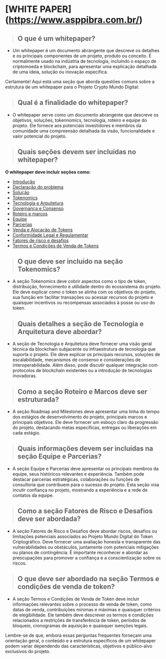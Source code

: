 # [WHITE PAPER] (https://www.asppibra.com.br/)

>## O que é um whitepaper?

- Um whitepaper é um documento abrangente que descreve os detalhes e os principais componentes de um projeto, produto ou conceito. É normalmente usado na indústria de tecnologia, incluindo o espaço de criptomoeda e blockchain, para apresentar uma explicação detalhada de uma ideia, solução ou inovação específica.

Certamente! Aqui está uma seção que aborda questões comuns sobre a estrutura de um whitepaper para o Projeto Crypto Mundo Digital:

>## Qual é a finalidade do whitepaper? 

- O whitepaper serve como um documento abrangente que descreve os objetivos, soluções, tokennomics, tecnologia, roteiro e equipe do projeto. Ele fornece aos potenciais investidores e membros da comunidade uma compreensão detalhada da visão, funcionalidade e valor potencial do projeto.

>## Quais seções devem ser incluídas no whitepaper?


**O whitepaper deve incluir seções como:**

- [Introdução](https://github.com/ASPPIBRA-DAO/TOKEN/blob/main/README.md#introdu%C3%A7%C3%A3o)
- [Declaração do problema](https://www.asppibra.com.br/)
- [Solução](https://www.asppibra.com.br/)
- [Tokenomics](https://github.com/ASPPIBRA-DAO/TOKEN/blob/main/README.md#tokenomics)
- [Tecnologia e Arquitetura](https://www.asppibra.com.br/)
- [Governança e Consenso](https://www.asppibra.com.br/)
- [Roteiro e marcos](https://github.com/ASPPIBRA-DAO/ASPPIBRA-DAO/blob/main/ROADMAP.md)
- [Equipe](https://github.com/ASPPIBRA-DAO/ASPPIBRA-DAO/blob/main/DIRETORIA.md)
- [Parcerias](https://www.asppibra.com.br/)
- [Venda e Alocação de Tokens](https://github.com/ASPPIBRA-DAO/TOKEN)
- [Conformidade Legal e Regulamentar](https://www.asppibra.com.br/)
- [Fatores de risco e desafios](https://github.com/ASPPIBRA-DAO/TOKEN/blob/main/README.md#fatores-de-riscos-e-desafios)
- [Termos e Condições de Venda de Tokens](https://github.com/ASPPIBRA-DAO/TOKEN/blob/main/README.md#termos-e-condi%C3%A7%C3%B5es-gerais-tcgs)

>## O que deve ser incluído na seção Tokenomics? 

- A seção Tokenomics deve cobrir aspectos como o tipo de token, distribuição, fornecimento e utilidade dentro do ecossistema do projeto. Ele deve explicar como o token se alinha com os objetivos do projeto, sua função em facilitar transações ou acessar recursos do projeto e quaisquer incentivos ou recompensas associados à posse ou uso do token.

>## Quais detalhes a seção de Tecnologia e Arquitetura deve abordar? 

- A seção de Tecnologia e Arquitetura deve fornecer uma visão geral técnica da blockchain subjacente ou infraestrutura de tecnologia que suporta o projeto. Ele deve explicar os principais recursos, soluções de escalabilidade, mecanismos de consenso e considerações de interoperabilidade. Além disso, pode discutir qualquer integração com protocolos de blockchain existentes ou a introdução de tecnologias inovadoras.

>## Como a seção Roteiro e Marcos deve ser estruturada? 

- A seção Roadmap and Milestones deve apresentar uma linha do tempo dos estágios de desenvolvimento do projeto, principais marcos e principais objetivos. Ele deve fornecer um esboço claro da progressão do projeto, destacando metas específicas, entregas ou liberações em cada estágio.

>## Quais informações devem ser incluídas na seção Equipe e Parcerias? 

- A seção Equipe e Parcerias deve apresentar os principais membros da equipe, seus históricos relevantes e experiência. Também pode destacar parcerias estratégicas, colaborações ou funções de consultoria que contribuem para o sucesso do projeto. Esta seção visa incutir confiança no projeto, mostrando a experiência e a rede de contatos da equipe.

>## Como a seção Fatores de Risco e Desafios deve ser abordada? 

- A seção Fatores de Risco e Desafios deve abordar riscos, desafios ou limitações potenciais associados ao Projeto Mundo Digital do Token Criptográfico. Deve fornecer uma avaliação honesta e transparente das vulnerabilidades ou obstáculos, juntamente com potenciais mitigações ou planos de contingência. É importante reconhecer e abordar as preocupações para promover a confiança e a conscientização sobre os riscos.

>## O que deve ser abordado na seção Termos e condições de venda de token? 

- A seção Termos e Condições de Venda de Token deve incluir informações relevantes sobre o processo de venda de token, como datas de venda, contribuições mínimas e máximas e quaisquer critérios de elegibilidade. Ele também deve descrever os termos e condições relacionados a restrições de transferência de token, períodos de bloqueio, cronogramas de aquisição e quaisquer isenções legais.

Lembre-se de que, embora essas perguntas frequentes forneçam uma orientação geral, o conteúdo e a estrutura específicos de um whitepaper podem variar dependendo das características, objetivos e público-alvo exclusivos do projeto.
